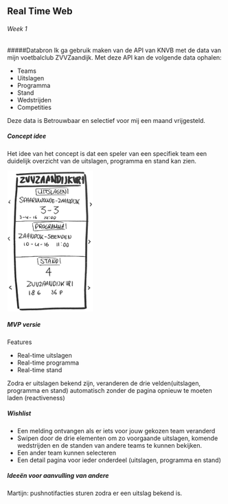 ## Real Time Web

###### Week 1

#####Databron
Ik ga gebruik maken van de API van KNVB met de data van mijn voetbalclub ZVVZaandijk. Met deze API kan de volgende data ophalen:

* Teams
* Uitslagen
* Programma
* Stand
* Wedstrijden
* Competities

Deze data is Betrouwbaar en selectief voor mij een maand vrijgesteld.

##### Concept idee

Het idee van het concept is dat een speler van een specifiek team een duidelijk overzicht van de uitslagen, programma en stand kan zien.

<img src="img/schets.png" width="200px">

##### MVP versie

Features

* Real-time uitslagen
* Real-time programma
* Real-time stand

Zodra er uitslagen bekend zijn, veranderen de drie velden(uitslagen, programma en stand) automatisch zonder de pagina opnieuw te moeten laden (reactiveness)

##### Wishlist

* Een melding ontvangen als er iets voor jouw gekozen team veranderd
* Swipen door de drie elementen om zo voorgaande uitslagen, komende wedstrijden en de standen van andere teams te kunnen bekijken.
* Een ander team kunnen selecteren
* Een detail pagina voor ieder onderdeel (uitslagen, programma en stand)

##### Ideeën voor aanvulling van andere

Martijn: pushnotifacties sturen zodra er een uitslag bekend is.
 
